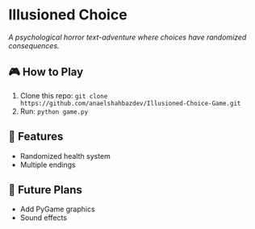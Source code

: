# Illusioned Choice  
*A psychological horror text-adventure where choices have randomized consequences.*  

## 🎮 How to Play  
1. Clone this repo: `git clone https://github.com/anaelshahbazdev/Illusioned-Choice-Game.git`  
2. Run: `python game.py`  

## 🔧 Features  
- Randomized health system  
- Multiple endings  

## 🚀 Future Plans  
- Add PyGame graphics  
- Sound effects  
